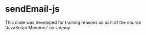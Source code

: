 # sendEmail-js
This code was developed for training reasons as part of the course 'JavaScript Moderno' on Udemy
